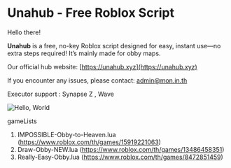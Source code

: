# Unahub - Free Roblox Script

Hello there!

**Unahub** is a free, no-key Roblox script designed for easy, instant use—no extra steps required! It’s mainly made for obby maps.

Our official hub website: [https://unahub.xyz](https://unahub.xyz)

If you encounter any issues, please contact: admin@mon.in.th

Executor support : Synapse Z , Wave 

![Hello, World](https://github.com/user-attachments/assets/c0db1dac-842b-4c99-9982-c900bc80468e)

gameLists
1. IMPOSSIBLE-Obby-to-Heaven.lua (https://www.roblox.com/th/games/15919221063)
2. Draw-Obby-NEW.lua (https://www.roblox.com/th/games/13486458351)
3. Really-Easy-Obby.lua (https://www.roblox.com/th/games/8472851459)
